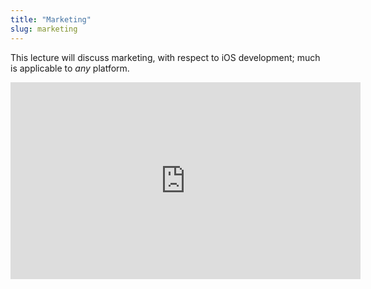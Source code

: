 ```yaml
---
title: "Marketing"
slug: marketing
---
```


This lecture will discuss marketing, with respect to iOS development; much is applicable to *any* platform.

<iframe width="560" height="315" src="https://www.youtube.com/embed/gFmvv5IS14s" frameborder="0" allowfullscreen></iframe>
